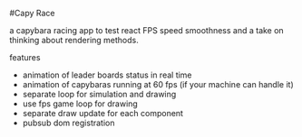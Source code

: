 #Capy Race

a capybara racing app to test react FPS speed smoothness and a take on thinking about rendering methods.

features

* animation of leader boards status in real time
* animation of capybaras running at 60 fps (if your machine can handle it)
* separate loop for simulation and drawing
* use fps game loop for drawing
* separate draw update for each component
* pubsub dom registration